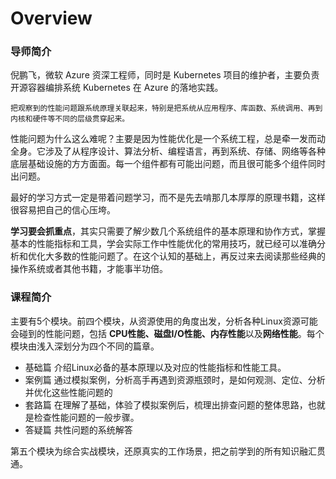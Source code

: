 # Overview


### 导师简介
倪鹏飞，微软 Azure 资深工程师，同时是 Kubernetes 项目的维护者，主要负责开源容器编排系统 Kubernetes 在 Azure 的落地实践。

``把观察到的性能问题跟系统原理关联起来，特别是把系统从应用程序、库函数、系统调用、再到内核和硬件等不同的层级贯穿起来。``

性能问题为什么这么难呢？主要是因为性能优化是一个系统工程，总是牵一发而动全身。它涉及了从程序设计、算法分析、编程语言，再到系统、存储、网络等各种底层基础设施的方方面面。每一个组件都有可能出问题，而且很可能多个组件同时出问题。

最好的学习方式一定是带着问题学习，而不是先去啃那几本厚厚的原理书籍，这样很容易把自己的信心压垮。

**学习要会抓重点**，其实只需要了解少数几个系统组件的基本原理和协作方式，掌握基本的性能指标和工具，学会实际工作中性能优化的常用技巧，就已经可以准确分析和优化大多数的性能问题了。在这个认知的基础上，再反过来去阅读那些经典的操作系统或者其他书籍，才能事半功倍。

### 课程简介

主要有5个模块。前四个模块，从资源使用的角度出发，分析各种Linux资源可能会碰到的性能问题，包括 **CPU性能、磁盘I/O性能、内存性能**以及**网络性能**。每个模块由浅入深划分为四个不同的篇章。
- 基础篇
介绍Linux必备的基本原理以及对应的性能指标和性能工具。
- 案例篇
通过模拟案例，分析高手再遇到资源瓶颈时，是如何观测、定位、分析并优化这些性能问题的
- 套路篇
在理解了基础，体验了模拟案例后，梳理出排查问题的整体思路，也就是检查性能问题的一般步骤。
- 答疑篇
共性问题的系统解答

第五个模块为综合实战模块，还原真实的工作场景，把之前学到的所有知识融汇贯通。

